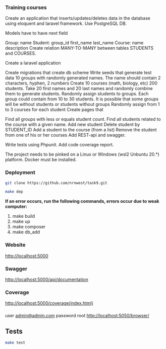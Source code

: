 ### Training courses

Create an application that inserts/updates/deletes data in the database using eloquent and laravel framework.
Use PostgreSQL DB.

Models have to have next field

Group:
name
Student:
group_id
first_name
last_name
Course:
name
description
Create relation MANY-TO-MANY between tables STUDENTS and COURSES.

Create a laravel application

Create migrations that create db scheme
Write seeds that generate test data
10 groups with randomly generated names. The name should contain 2 characters, hyphen, 2 numbers
Create 10 courses (math, biology, etc)
200 students. Take 20 first names and 20 last names and randomly combine them to generate students.
Randomly assign students to groups. Each group could contain from 10 to 30 students. It is possible that some groups
will be without students or students without groups
Randomly assign from 1 to 3 courses for each student
Create pages that

Find all groups with less or equals student count.
Find all students related to the course with a given name.
Add new student
Delete student by STUDENT_ID
Add a student to the course (from a list)
Remove the student from one of his or her courses
Add REST-api and swagger.

Write tests using Phpunit. Add code coverage report.

The project needs to be pinked on a Linux or Windows (wsl2 Unbuntu 20.*) platform.
Docker must be installed.

### Deployment

```bash
git clone https://github.com/nrnwest/task9.git
```

```bash
make dep
````

**If an error occurs, run the following commands, errors occur due to weak computer:**

1. make build
2. make up
3. make composer
4. make db_add

### Website

<http://localhost:5000>

### Swagger

<http://localhost:5000/api/documentation>

### Coverage

<http://localhost:5000/coverage/index.html)>

###  

user admin@admin.com
password root
<http://localhost:5050/browser/>

## Tests

```bash
make test 
````
